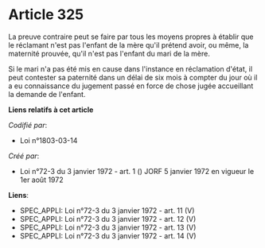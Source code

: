 # Article 325

La preuve contraire peut se faire par tous les moyens propres à établir que le réclamant n'est pas l'enfant de la mère qu'il
prétend avoir, ou même, la maternité prouvée, qu'il n'est pas l'enfant du mari de la mère.

Si le mari n'a pas été mis en cause dans l'instance en réclamation d'état, il peut contester sa paternité dans un délai de
six mois à compter du jour où il a eu connaissance du jugement passé en force de chose jugée accueillant la demande de
l'enfant.

**Liens relatifs à cet article**

_Codifié par_:

  - Loi n°1803-03-14

_Créé par_:

  - Loi n°72-3 du 3 janvier 1972 - art. 1 () JORF 5 janvier 1972 en vigueur le 1er août 1972

**Liens**:

  - SPEC_APPLI: Loi n°72-3 du 3 janvier 1972 - art. 11 (V)
  - SPEC_APPLI: Loi n°72-3 du 3 janvier 1972 - art. 12 (V)
  - SPEC_APPLI: Loi n°72-3 du 3 janvier 1972 - art. 13 (V)
  - SPEC_APPLI: Loi n°72-3 du 3 janvier 1972 - art. 14 (V)
